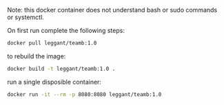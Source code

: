 Note: this docker container does not understand bash or sudo commands or systemctl.

On first run complete the following steps:

```bash
docker pull leggant/teamb:1.0
```

to rebuild the image:
```bash
docker build -t leggant/teamb:1.0 .
```

run a single disposible container:
```bash
docker run -it --rm -p 8080:8080 leggant/teamb:1.0
```